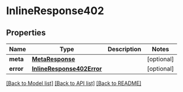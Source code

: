 # InlineResponse402

## Properties
Name | Type | Description | Notes
------------ | ------------- | ------------- | -------------
**meta** | [**MetaResponse**](MetaResponse.md) |  | [optional] 
**error** | [**InlineResponse402Error**](InlineResponse402Error.md) |  | [optional] 

[[Back to Model list]](../README.md#documentation-for-models) [[Back to API list]](../README.md#documentation-for-api-endpoints) [[Back to README]](../README.md)


